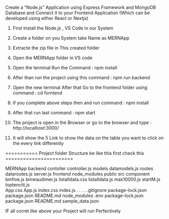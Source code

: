 Create a “Node.js” Application using Express Framework and MongoDB Database and Connect it to your Frontend Application (Which can be developed using either React or Nextjs)



1. First Install the Node.js , VS Code in our System

2. Create a folder on you System take Name as MERNApp

3. Extracte the zip file in This created folder

4. Open the MERNApp folder in VS code 

5. Open the terminal Run the Command : npm install

6. After than run the project using this command : npm run backend 

7.  Open the new terminal After that Go to the frontend folder using command : cd forntend

8. if you complete above steps  then and run command : npm install 

9. After that run last command : npm start 

10. The project is open in the Browser or go to the browser and type : http://localhost:3000/

11. It will show the 5 Link to show the data on the table you want to click on the every link differently 

=========== Project folder Structure be like this first check this =======================

MERNApp
    backend
        contoller
            controller.js
        models
            datamodels.js
        routes
            dataroutes.js
        server.js
    frontend
        node_modules
        public
        src
            component
                bmfive.js
                bmwaudimer.js
                listalldata.css
                listalldata.js
                max10000.js
                startM.js
                toptenciti.js   
            App.css
            App.js
            index.css
            index.js
            .
            .
            .
            .
        .gitignore
        package-lock.json
        package.json
        README.md
    node_modules
    .env
    package-lock.json
    package.json
    README.md
    sample_data.json



IF all corret like above your Project will run Perfectively

